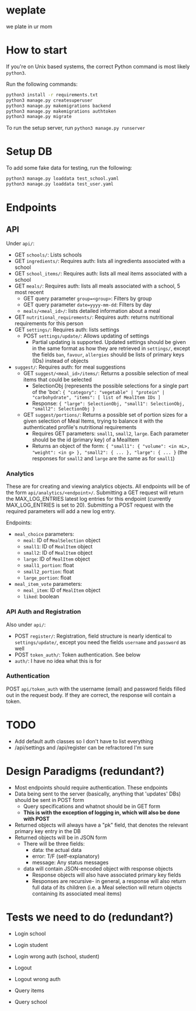 # weplate
we plate in ur mom

# How to start

If you're on Unix based systems, the correct Python command is most likely `python3`.

Run the following commands:

```bash
python3 install -r requirements.txt
python3 manage.py createsuperuser
python3 manage.py makemigrations backend
python3 manage.py makemigrations authtoken
python3 manage.py migrate
```

To run the setup server, run `python3 manage.py runserver`

# Setup DB

To add some fake data for testing, run the following:

```bash
python3 manage.py loaddata test_school.yaml
python3 manage.py loaddata test_user.yaml
```

# Endpoints

## API

Under `api/`:

- GET `schools/`: Lists schools
- GET `ingredients/`: Requires auth: lists all ingredients associated with a school
- GET `school_items/`: Requires auth: lists all meal items associated with a school
- GET `meals/`: Requires auth: lists all meals associated with a school, 5 most recent
  - GET query parameter `group=<group>`: Filters by group
  - GET query parameter `date=yyyy-mm-dd`: Filters by day
  - `meals/<meal_id>/`: lists detailed information about a meal
- GET `nutritional_requirements/`: Requires auth: returns nutritional requirements for this person
- GET `settings/`: Requires auth: lists settings
  - POST `settings/update/`: Allows updating of settings
    - Partial updating is supported.  Updated settings should be given in the same format as how they are retrieved in `settings/`, except the fields `ban`, `favour`, `allergies` should be lists of primary keys (IDs) instead of objects
- `suggest/`: Requires auth: for meal suggestions
  - GET `suggest/<meal_id>/items/`: Returns a possible selection of meal items that could be selected
    - SelectionObj (represents the possible selections for a single part of the 'box': `{ "category": "vegetable" | "protein" | "carbohydrate", "items": [ list of MealItem IDs ]`
    - Response: `{ "large": SelectionObj, "small1": SelectionObj, "small2": SelectionObj }`
  - GET `suggest/portions/`: Returns a possible set of portion sizes for a given selection of Meal Items, trying to balance it with the authenticated profile's nutritional requirements
    - Requires GET parameters: `small1`, `small2`, `large`.  Each parameter should be the id (primary key) of a MealItem
    - Returns an object of the form: `{ "small1": { "volume": <in mL>, "weight": <in g> }, "small2": { ... }, "large": { ... }` (the responses for `small2` and `large` are the same as for `small1`)

### Analytics

These are for creating and viewing analytics objects.  All endpoints will be of the form `api/analytics/<endpoint>/`.  Submitting a GET request will return the MAX_LOG_ENTRIES latest log entries for this endpoint (currently MAX_LOG_ENTRIES is set to 20).  Submitting a POST request with the required parameters will add a new log entry.

Endpoints:

- `meal_choice` parameters:
  - `meal`: ID of `MealSelection` object
  - `small1`: ID of `MealItem` object
  - `small2`: ID of `MealItem` object
  - `large`: ID of `MealItem` object
  - `small1_portion`: float
  - `small2_portion`: float
  - `large_portion`: float
- `meal_item_vote` parameters:
  - `meal_item`: ID of `MealItem` object
  - `liked`: boolean

### API Auth and Registration

Also under `api/`:

- POST `register/`: Registration, field structure is nearly identical to `settings/update/`, except you need the fields `username` and `password` as well
- POST `token_auth/`: Token authentication.  See below
- `auth/`: I have no idea what this is for

### Authentication

POST `api/token_auth` with the username (email) and password fields filled out in the request body.
If they are correct, the response will contain a token.

# TODO

- Add default auth classes so I don't have to list everything
- /api/settings and /api/register can be refractored I'm sure

# Design Paradigms (redundant?)

- Most endpoints should require authentication.  These endpoints
- Data being sent to the server (basically, anything that 'updates' DBs) should be sent in POST form
  - Query specifications and whatnot should be in GET form
  - **This is with the exception of logging in, which will also be done with POST**
- Returned objects will always have a "pk" field, that denotes the relevant primary key entry in the DB
- Returned objects will be in JSON form
  - There will be three fields:
    - data: the actual data
    - error: T/F (self-explanatory)
    - message: Any status messages
  - data will contain JSON-encoded object with response objects
    - Response objects will also have associated primary key fields
    - Responses are recursive- in general, a response will also return full data of its children (i.e. a Meal selection will return objects containing its associated meal items)

# Tests we need to do (redundant?)

- Login school
- Login student
- Login wrong auth (school, student)
- Logout
- Logout wrong auth

- Query items
- Query school